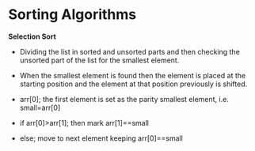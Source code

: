 # Sorting Algorithms
**Selection Sort**
* Dividing the list in sorted and unsorted parts and then checking the unsorted part of the list for the smallest element.
* When the smallest element is found then the element is placed at the starting position and the element at that position previously is shifted.

* arr[0]; the first element is set as the parity smallest element, i.e. small=arr[0]
* if arr[0]>arr[1]; then mark arr[1]==small
* else; move to next element keeping arr[0]==small